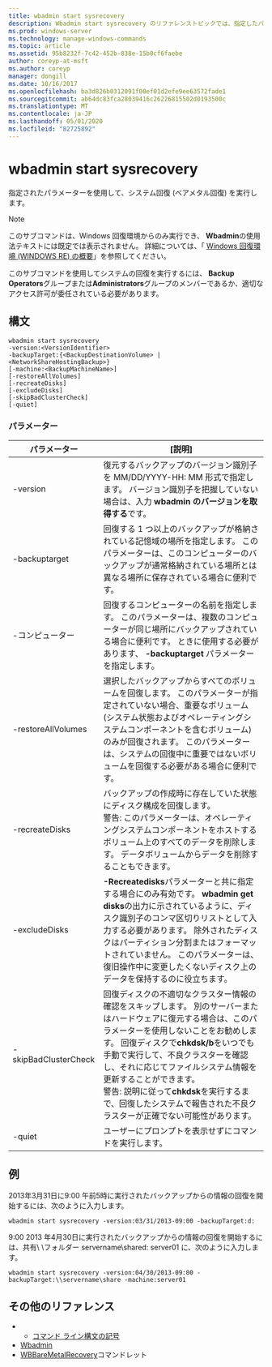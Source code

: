 ```yaml
---
title: wbadmin start sysrecovery
description: Wbadmin start sysrecovery のリファレンストピックでは、指定したパラメーターを使用してシステム回復 (ベアメタル回復) を実行します。
ms.prod: windows-server
ms.technology: manage-windows-commands
ms.topic: article
ms.assetid: 95b8232f-7c42-452b-838e-15b0cf6faebe
author: coreyp-at-msft
ms.author: coreyp
manager: dongill
ms.date: 10/16/2017
ms.openlocfilehash: ba3d826b0312091f00ef01d2efe9ee63572fade1
ms.sourcegitcommit: ab64dc83fca28039416c26226815502d0193500c
ms.translationtype: MT
ms.contentlocale: ja-JP
ms.lasthandoff: 05/01/2020
ms.locfileid: "82725892"
---
```

# <a name="wbadmin-start-sysrecovery"></a>wbadmin start sysrecovery



指定されたパラメーターを使用して、システム回復 (ベアメタル回復) を実行します。

> [!NOTE]
> このサブコマンドは、Windows 回復環境からのみ実行でき、 **Wbadmin**の使用法テキストには既定では表示されません。 詳細については、「 [Windows 回復環境 (WINDOWS RE) の概要](https://technet.microsoft.com/library/hh825173.aspx)」を参照してください。

このサブコマンドを使用してシステムの回復を実行するには、 **Backup Operators**グループまたは**Administrators**グループのメンバーであるか、適切なアクセス許可が委任されている必要があります。

## <a name="syntax"></a>構文

```
wbadmin start sysrecovery
-version:<VersionIdentifier>
-backupTarget:{<BackupDestinationVolume> | <NetworkShareHostingBackup>}
[-machine:<BackupMachineName>]
[-restoreAllVolumes]
[-recreateDisks]
[-excludeDisks]
[-skipBadClusterCheck]
[-quiet]
```

### <a name="parameters"></a>パラメーター

|パラメーター|[説明]|
|---------|-----------|
|-version|復元するバックアップのバージョン識別子を MM/DD/YYYY-HH: MM 形式で指定します。 バージョン識別子を把握していない場合は、入力 **wbadmin のバージョンを取得する**です。|
|-backuptarget|回復する 1 つ以上のバックアップが格納されている記憶域の場所を指定します。 このパラメーターは、このコンピューターのバックアップが通常格納されている場所とは異なる場所に保存されている場合に便利です。|
|-コンピューター|回復するコンピューターの名前を指定します。 このパラメーターは、複数のコンピューターが同じ場所にバックアップされている場合に便利です。 ときに使用する必要があります、 **-backuptarget** パラメーターを指定します。|
|-restoreAllVolumes|選択したバックアップからすべてのボリュームを回復します。 このパラメーターが指定されていない場合、重要なボリューム (システム状態およびオペレーティングシステムコンポーネントを含むボリューム) のみが回復されます。 このパラメーターは、システムの回復中に重要ではないボリュームを回復する必要がある場合に便利です。|
|-recreateDisks|バックアップの作成時に存在していた状態にディスク構成を回復します。</br>警告: このパラメーターは、オペレーティングシステムコンポーネントをホストするボリューム上のすべてのデータを削除します。 データボリュームからデータを削除することもできます。|
|-excludeDisks|**-Recreatedisks**パラメーターと共に指定する場合にのみ有効です。 **wbadmin get disks**の出力に示されているように、ディスク識別子のコンマ区切りリストとして入力する必要があります。 除外されたディスクはパーティション分割またはフォーマットされていません。 このパラメーターは、復旧操作中に変更したくないディスク上のデータを保持するのに役立ちます。|
|-skipBadClusterCheck|回復ディスクの不適切なクラスター情報の確認をスキップします。 別のサーバーまたはハードウェアに復元する場合は、このパラメーターを使用しないことをお勧めします。 回復ディスクで**chkdsk/b**をいつでも手動で実行して、不良クラスターを確認し、それに応じてファイルシステム情報を更新することができます。</br>警告: 説明に従って**chkdsk**を実行するまで、回復したシステムで報告された不良クラスターが正確でない可能性があります。|
|-quiet|ユーザーにプロンプトを表示せずにコマンドを実行します。|

## <a name="examples"></a>例

2013年3月31日に9:00 午前5時に実行されたバックアップからの情報の回復を開始するには、次のように入力します。
```
wbadmin start sysrecovery -version:03/31/2013-09:00 -backupTarget:d:
```
9:00 2013 年4月30日に実行されたバックアップからの情報の回復を開始するには、共有\\ \\フォルダー servername\shared: server01 に、次のように入力します。
```
wbadmin start sysrecovery -version:04/30/2013-09:00 -backupTarget:\\servername\share -machine:server01
```

## <a name="additional-references"></a>その他のリファレンス

-   - [コマンド ライン構文の記号](command-line-syntax-key.md)
-   [Wbadmin](wbadmin.md)
-   [WBBareMetalRecovery](https://technet.microsoft.com/library/jj902461.aspx)コマンドレット